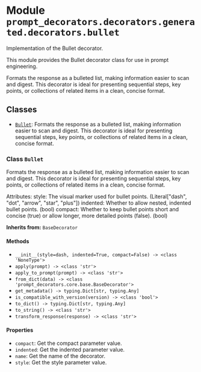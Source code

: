 # Module `prompt_decorators.decorators.generated.decorators.bullet`

Implementation of the Bullet decorator.

This module provides the Bullet decorator class for use in prompt engineering.

Formats the response as a bulleted list, making information easier to scan and digest. This decorator is ideal for presenting sequential steps, key points, or collections of related items in a clean, concise format.

## Classes

- [`Bullet`](#class-bullet): Formats the response as a bulleted list, making information easier to scan and digest. This decorator is ideal for presenting sequential steps, key points, or collections of related items in a clean, concise format.

### Class `Bullet`

Formats the response as a bulleted list, making information easier to scan and digest. This decorator is ideal for presenting sequential steps, key points, or collections of related items in a clean, concise format.

Attributes:
    style: The visual marker used for bullet points. (Literal["dash", "dot", "arrow", "star", "plus"])
    indented: Whether to allow nested, indented bullet points. (bool)
    compact: Whether to keep bullet points short and concise (true) or allow longer, more detailed points (false). (bool)

**Inherits from:** `BaseDecorator`

#### Methods

- `__init__(style=dash, indented=True, compact=False) -> <class 'NoneType'>`
- `apply(prompt) -> <class 'str'>`
- `apply_to_prompt(prompt) -> <class 'str'>`
- `from_dict(data) -> <class 'prompt_decorators.core.base.BaseDecorator'>`
- `get_metadata() -> typing.Dict[str, typing.Any]`
- `is_compatible_with_version(version) -> <class 'bool'>`
- `to_dict() -> typing.Dict[str, typing.Any]`
- `to_string() -> <class 'str'>`
- `transform_response(response) -> <class 'str'>`
#### Properties

- `compact`: Get the compact parameter value.
- `indented`: Get the indented parameter value.
- `name`: Get the name of the decorator.
- `style`: Get the style parameter value.
